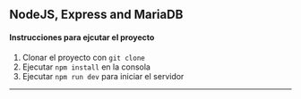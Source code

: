 ## NodeJS, Express and MariaDB

#### Instrucciones para ejcutar el proyecto

1. Clonar el proyecto con `git clone`
2. Ejecutar `npm install` en la consola
3. Ejecutar `npm run dev` para iniciar el servidor

---